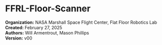 # FFRL-Floor-Scanner
**Organization:** NASA Marshall Space Flight Center, Flat Floor Robotics Lab\
**Created:** February 27, 2025\
**Authors:** Will Armentrout, Mason Phillips\
**Version:** v00
